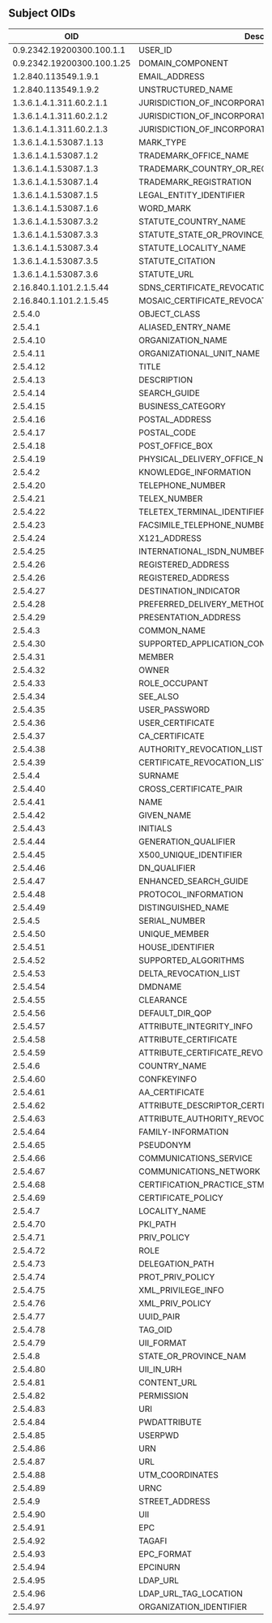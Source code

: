 Subject OIDs
--

| OID | Description |
| --- | ----------- |
| 0.9.2342.19200300.100.1.1	| USER_ID
| 0.9.2342.19200300.100.1.25	| DOMAIN_COMPONENT
| 1.2.840.113549.1.9.1	| EMAIL_ADDRESS
| 1.2.840.113549.1.9.2	| UNSTRUCTURED_NAME
| 1.3.6.1.4.1.311.60.2.1.1	| JURISDICTION_OF_INCORPORATION_LOCALITY_NAME
| 1.3.6.1.4.1.311.60.2.1.2	| JURISDICTION_OF_INCORPORATION_STATE_OR_PROVINCE_NAME
| 1.3.6.1.4.1.311.60.2.1.3	| JURISDICTION_OF_INCORPORATION_COUNTRY_NAME
| 1.3.6.1.4.1.53087.1.13	| MARK_TYPE
| 1.3.6.1.4.1.53087.1.2	| TRADEMARK_OFFICE_NAME
| 1.3.6.1.4.1.53087.1.3	| TRADEMARK_COUNTRY_OR_REGION_NAME
| 1.3.6.1.4.1.53087.1.4	| TRADEMARK_REGISTRATION
| 1.3.6.1.4.1.53087.1.5	| LEGAL_ENTITY_IDENTIFIER
| 1.3.6.1.4.1.53087.1.6	| WORD_MARK
| 1.3.6.1.4.1.53087.3.2	| STATUTE_COUNTRY_NAME
| 1.3.6.1.4.1.53087.3.3	| STATUTE_STATE_OR_PROVINCE_NAME
| 1.3.6.1.4.1.53087.3.4	| STATUTE_LOCALITY_NAME
| 1.3.6.1.4.1.53087.3.5	| STATUTE_CITATION
| 1.3.6.1.4.1.53087.3.6	| STATUTE_URL
| 2.16.840.1.101.2.1.5.44	| SDNS_CERTIFICATE_REVOCATION_LIST
| 2.16.840.1.101.2.1.5.45	| MOSAIC_CERTIFICATE_REVOCATION_LIST
| 2.5.4.0	| OBJECT_CLASS
| 2.5.4.1	| ALIASED_ENTRY_NAME
| 2.5.4.10	| ORGANIZATION_NAME
| 2.5.4.11	| ORGANIZATIONAL_UNIT_NAME
| 2.5.4.12	| TITLE
| 2.5.4.13	| DESCRIPTION
| 2.5.4.14	| SEARCH_GUIDE
| 2.5.4.15	| BUSINESS_CATEGORY
| 2.5.4.16	| POSTAL_ADDRESS
| 2.5.4.17	| POSTAL_CODE
| 2.5.4.18	| POST_OFFICE_BOX
| 2.5.4.19	| PHYSICAL_DELIVERY_OFFICE_NAME
| 2.5.4.2	| KNOWLEDGE_INFORMATION
| 2.5.4.20	| TELEPHONE_NUMBER
| 2.5.4.21	| TELEX_NUMBER
| 2.5.4.22	| TELETEX_TERMINAL_IDENTIFIER
| 2.5.4.23	| FACSIMILE_TELEPHONE_NUMBER
| 2.5.4.24	| X121_ADDRESS
| 2.5.4.25	| INTERNATIONAL_ISDN_NUMBER
| 2.5.4.26	| REGISTERED_ADDRESS
| 2.5.4.26	| REGISTERED_ADDRESS
| 2.5.4.27	| DESTINATION_INDICATOR
| 2.5.4.28	| PREFERRED_DELIVERY_METHOD
| 2.5.4.29	| PRESENTATION_ADDRESS
| 2.5.4.3	| COMMON_NAME
| 2.5.4.30	| SUPPORTED_APPLICATION_CONTEXT
| 2.5.4.31	| MEMBER
| 2.5.4.32	| OWNER
| 2.5.4.33	| ROLE_OCCUPANT
| 2.5.4.34	| SEE_ALSO
| 2.5.4.35	| USER_PASSWORD
| 2.5.4.36	| USER_CERTIFICATE
| 2.5.4.37	| CA_CERTIFICATE
| 2.5.4.38	| AUTHORITY_REVOCATION_LIST
| 2.5.4.39	| CERTIFICATE_REVOCATION_LIST
| 2.5.4.4	| SURNAME
| 2.5.4.40	| CROSS_CERTIFICATE_PAIR
| 2.5.4.41	| NAME
| 2.5.4.42	| GIVEN_NAME
| 2.5.4.43	| INITIALS
| 2.5.4.44	| GENERATION_QUALIFIER
| 2.5.4.45	| X500_UNIQUE_IDENTIFIER
| 2.5.4.46	| DN_QUALIFIER
| 2.5.4.47	| ENHANCED_SEARCH_GUIDE
| 2.5.4.48	| PROTOCOL_INFORMATION
| 2.5.4.49	| DISTINGUISHED_NAME
| 2.5.4.5	| SERIAL_NUMBER
| 2.5.4.50	| UNIQUE_MEMBER
| 2.5.4.51	| HOUSE_IDENTIFIER
| 2.5.4.52	| SUPPORTED_ALGORITHMS
| 2.5.4.53	| DELTA_REVOCATION_LIST
| 2.5.4.54	| DMDNAME
| 2.5.4.55	| CLEARANCE
| 2.5.4.56	| DEFAULT_DIR_QOP
| 2.5.4.57	| ATTRIBUTE_INTEGRITY_INFO
| 2.5.4.58	| ATTRIBUTE_CERTIFICATE
| 2.5.4.59	| ATTRIBUTE_CERTIFICATE_REVOCATION_LIST
| 2.5.4.6	| COUNTRY_NAME
| 2.5.4.60	| CONFKEYINFO
| 2.5.4.61	| AA_CERTIFICATE
| 2.5.4.62	| ATTRIBUTE_DESCRIPTOR_CERTIFICATE
| 2.5.4.63	| ATTRIBUTE_AUTHORITY_REVOCATION_LIST
| 2.5.4.64	| FAMILY-INFORMATION
| 2.5.4.65	| PSEUDONYM
| 2.5.4.66	| COMMUNICATIONS_SERVICE
| 2.5.4.67	| COMMUNICATIONS_NETWORK
| 2.5.4.68	| CERTIFICATION_PRACTICE_STMT
| 2.5.4.69	| CERTIFICATE_POLICY
| 2.5.4.7	| LOCALITY_NAME
| 2.5.4.70	| PKI_PATH
| 2.5.4.71	| PRIV_POLICY
| 2.5.4.72	| ROLE
| 2.5.4.73	| DELEGATION_PATH
| 2.5.4.74	| PROT_PRIV_POLICY
| 2.5.4.75	| XML_PRIVILEGE_INFO
| 2.5.4.76	| XML_PRIV_POLICY
| 2.5.4.77	| UUID_PAIR
| 2.5.4.78	| TAG_OID
| 2.5.4.79	| UII_FORMAT
| 2.5.4.8	| STATE_OR_PROVINCE_NAM
| 2.5.4.80	| UII_IN_URH
| 2.5.4.81	| CONTENT_URL
| 2.5.4.82	| PERMISSION
| 2.5.4.83	| URI
| 2.5.4.84	| PWDATTRIBUTE
| 2.5.4.85	| USERPWD
| 2.5.4.86	| URN
| 2.5.4.87	| URL
| 2.5.4.88	| UTM_COORDINATES
| 2.5.4.89	| URNC
| 2.5.4.9	| STREET_ADDRESS
| 2.5.4.90	| UII
| 2.5.4.91	| EPC
| 2.5.4.92	| TAGAFI
| 2.5.4.93	| EPC_FORMAT
| 2.5.4.94	| EPCINURN
| 2.5.4.95	| LDAP_URL
| 2.5.4.96	| LDAP_URL_TAG_LOCATION
| 2.5.4.97	| ORGANIZATION_IDENTIFIER
